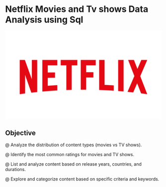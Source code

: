 # Netflix Movies and Tv shows Data Analysis using Sql
![netflix logo](https://github.com/Ojaswini22/Netflix-Data-Analysis/blob/main/580b57fcd9996e24bc43c529.png)
## Objective
@ Analyze the distribution of content types (movies vs TV shows).

@ Identify the most common ratings for movies and TV shows.

@ List and analyze content based on release years, countries, and durations.

@ Explore and categorize content based on specific criteria and keywords.
